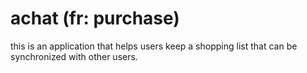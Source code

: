 # achat	(fr: purchase)

this is an application that helps users keep a shopping list that can be synchronized with other users.